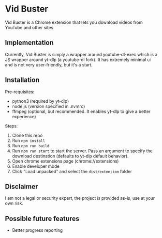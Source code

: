 # Vid Buster
Vid Buster is a Chrome extension that lets you download videos from YouTube and other sites.

## Implementation
Currently, Vid Buster is simply a wrapper around youtube-dl-exec which is a JS wrapper around yt-dlp
(a youtube-dl fork).
It has extremely minimal ui and is not very user-friendly, but it's a start.

## Installation
Pre-requisites:
- python3 (required by yt-dlp)
- node.js (version specified in .nvmrc)
- ffmpeg (optional, but recommended. It enables yt-dlp to give a better experience)

Steps:
1. Clone this repo
2. Run `npm install`
3. Run `npm run build`
4. Run `npm run start` to start the server. Pass an argument to specify the download destination (defaults to yt-dlp default behavior).
5. Open chrome extensions page (chrome://extensions)
6. Enable developer mode
7. Click "Load unpacked" and select the `dist/extension` folder

## Disclaimer
I am not a legal or security expert, the project is provided as-is, use at your own risk.

## Possible future features
- Better progress reporting

